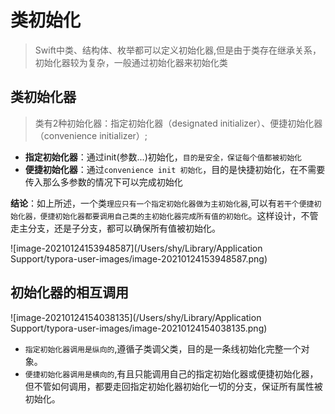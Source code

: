 # 类初始化

> Swift中类、结构体、枚举都可以定义初始化器,但是由于类存在继承关系，初始化器较为复杂，一般通过初始化器来初始化类

## 类初始化器

> 类有2种初始化器：指定初始化器（designated initializer）、便捷初始化器（convenience initializer）;

- **指定初始化器**：通过init(参数...)初始化，`目的是安全，保证每个值都被初始化`
- **便捷初始化器**：通过`convenience init 初始化`，目的是快捷初始化，在不需要传入那么多参数的情况下可以完成初始化

**结论**：如上所述，一个类`理应只有一个指定初始化器做为主初始化器`,可以有`若干个便捷初始化器，便捷初始化器都要调用自己类的主初始化器完成所有值的初始化`。这样设计，不管走主分支，还是子分支，都可以确保所有值被初始化。

![image-20210124153948587](/Users/shy/Library/Application Support/typora-user-images/image-20210124153948587.png)

## 初始化器的相互调用

![image-20210124154038135](/Users/shy/Library/Application Support/typora-user-images/image-20210124154038135.png)

- `指定初始化器调用是纵向的`,遵循子类调父类，目的是一条线初始化完整一个对象。
- `便捷初始化器调用是横向的`,有且只能调用自己的指定初始化器或便捷初始化器，但不管如何调用，都要走回指定初始化器初始化一切的分支，保证所有属性被初始化。